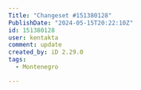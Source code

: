 ```yaml
---
Title: "Changeset #151380128"
PublishDate: "2024-05-15T20:22:10Z"
id: 151380128
user: kentakta
comment: update
created_by: iD 2.29.0
tags:
  - Montenegro

---
```

